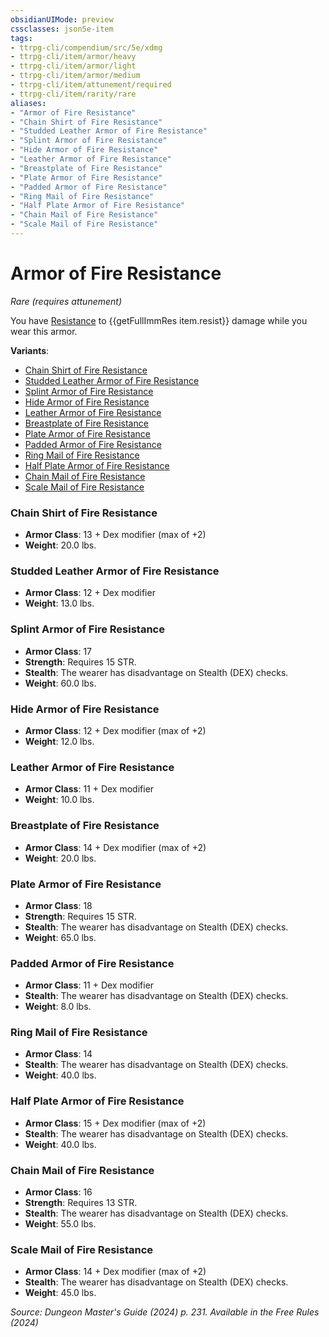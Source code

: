```yaml
---
obsidianUIMode: preview
cssclasses: json5e-item
tags:
- ttrpg-cli/compendium/src/5e/xdmg
- ttrpg-cli/item/armor/heavy
- ttrpg-cli/item/armor/light
- ttrpg-cli/item/armor/medium
- ttrpg-cli/item/attunement/required
- ttrpg-cli/item/rarity/rare
aliases: 
- "Armor of Fire Resistance"
- "Chain Shirt of Fire Resistance"
- "Studded Leather Armor of Fire Resistance"
- "Splint Armor of Fire Resistance"
- "Hide Armor of Fire Resistance"
- "Leather Armor of Fire Resistance"
- "Breastplate of Fire Resistance"
- "Plate Armor of Fire Resistance"
- "Padded Armor of Fire Resistance"
- "Ring Mail of Fire Resistance"
- "Half Plate Armor of Fire Resistance"
- "Chain Mail of Fire Resistance"
- "Scale Mail of Fire Resistance"
---
```

# Armor of Fire Resistance
*Rare (requires attunement)*  



You have [Resistance](3-Mechanics/CLI/rules/variant-rules/resistance-xphb.md) to {{getFullImmRes item.resist}} damage while you wear this armor.

**Variants**:
- [Chain Shirt of Fire Resistance](#Chain%20Shirt%20of%20Fire%20Resistance)
- [Studded Leather Armor of Fire Resistance](#Studded%20Leather%20Armor%20of%20Fire%20Resistance)
- [Splint Armor of Fire Resistance](#Splint%20Armor%20of%20Fire%20Resistance)
- [Hide Armor of Fire Resistance](#Hide%20Armor%20of%20Fire%20Resistance)
- [Leather Armor of Fire Resistance](#Leather%20Armor%20of%20Fire%20Resistance)
- [Breastplate of Fire Resistance](#Breastplate%20of%20Fire%20Resistance)
- [Plate Armor of Fire Resistance](#Plate%20Armor%20of%20Fire%20Resistance)
- [Padded Armor of Fire Resistance](#Padded%20Armor%20of%20Fire%20Resistance)
- [Ring Mail of Fire Resistance](#Ring%20Mail%20of%20Fire%20Resistance)
- [Half Plate Armor of Fire Resistance](#Half%20Plate%20Armor%20of%20Fire%20Resistance)
- [Chain Mail of Fire Resistance](#Chain%20Mail%20of%20Fire%20Resistance)
- [Scale Mail of Fire Resistance](#Scale%20Mail%20of%20Fire%20Resistance)

### Chain Shirt of Fire Resistance

- **Armor Class**: 13 + Dex modifier (max of +2)
- **Weight**: 20.0 lbs.

### Studded Leather Armor of Fire Resistance

- **Armor Class**: 12 + Dex modifier
- **Weight**: 13.0 lbs.

### Splint Armor of Fire Resistance

- **Armor Class**: 17
- **Strength**: Requires 15 STR.
- **Stealth**: The wearer has disadvantage on Stealth (DEX) checks.
- **Weight**: 60.0 lbs.

### Hide Armor of Fire Resistance

- **Armor Class**: 12 + Dex modifier (max of +2)
- **Weight**: 12.0 lbs.

### Leather Armor of Fire Resistance

- **Armor Class**: 11 + Dex modifier
- **Weight**: 10.0 lbs.

### Breastplate of Fire Resistance

- **Armor Class**: 14 + Dex modifier (max of +2)
- **Weight**: 20.0 lbs.

### Plate Armor of Fire Resistance

- **Armor Class**: 18
- **Strength**: Requires 15 STR.
- **Stealth**: The wearer has disadvantage on Stealth (DEX) checks.
- **Weight**: 65.0 lbs.

### Padded Armor of Fire Resistance

- **Armor Class**: 11 + Dex modifier
- **Stealth**: The wearer has disadvantage on Stealth (DEX) checks.
- **Weight**: 8.0 lbs.

### Ring Mail of Fire Resistance

- **Armor Class**: 14
- **Stealth**: The wearer has disadvantage on Stealth (DEX) checks.
- **Weight**: 40.0 lbs.

### Half Plate Armor of Fire Resistance

- **Armor Class**: 15 + Dex modifier (max of +2)
- **Stealth**: The wearer has disadvantage on Stealth (DEX) checks.
- **Weight**: 40.0 lbs.

### Chain Mail of Fire Resistance

- **Armor Class**: 16
- **Strength**: Requires 13 STR.
- **Stealth**: The wearer has disadvantage on Stealth (DEX) checks.
- **Weight**: 55.0 lbs.

### Scale Mail of Fire Resistance

- **Armor Class**: 14 + Dex modifier (max of +2)
- **Stealth**: The wearer has disadvantage on Stealth (DEX) checks.
- **Weight**: 45.0 lbs.


*Source: Dungeon Master's Guide (2024) p. 231. Available in the Free Rules (2024)*